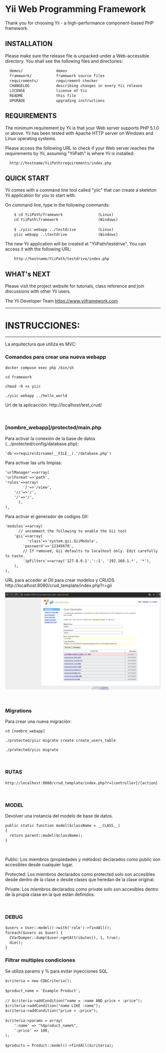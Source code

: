 # Yii Web Programming Framework

Thank you for choosing Yii - a high-performance component-based PHP framework.

## INSTALLATION

Please make sure the release file is unpacked under a Web-accessible
directory. You shall see the following files and directories:

      demos/               demos
      framework/           framework source files
      requirements/        requirement checker
      CHANGELOG            describing changes in every Yii release
      LICENSE              license of Yii
      README               this file
      UPGRADE              upgrading instructions

## REQUIREMENTS

The minimum requirement by Yii is that your Web server supports
PHP 5.1.0 or above. Yii has been tested with Apache HTTP server
on Windows and Linux operating systems.

Please access the following URL to check if your Web server reaches
the requirements by Yii, assuming "YiiPath" is where Yii is installed:

      http://hostname/YiiPath/requirements/index.php

## QUICK START

Yii comes with a command line tool called "yiic" that can create
a skeleton Yii application for you to start with.

On command line, type in the following commands:

        $ cd YiiPath/framework                (Linux)
        cd YiiPath\framework                  (Windows)

        $ ./yiic webapp ../testdrive          (Linux)
        yiic webapp ..\testdrive              (Windows)

The new Yii application will be created at "YiiPath/testdrive".
You can access it with the following URL:

        http://hostname/YiiPath/testdrive/index.php

## WHAT's NEXT

Please visit the project website for tutorials, class reference
and join discussions with other Yii users.

The Yii Developer Team
https://www.yiiframework.com

---

# INSTRUCCIONES:

---

La arquitectura que utiliza es MVC:

### Comandos para crear una nueva webapp

<pre><code>docker compose exec php /bin/sh</code></pre>
<pre><code>cd framework</code></pre>
<pre><code>chmod -R +x yiic</code></pre>
<pre><code>./yiic webapp ../hello_world</code></pre>

Url de la aplicacción:
http://localhost/test_crud/

<br>

### [nombre_webapp]/protected/main.php

Para activar la conexión de la base de datos (.../protected/config/database.php):

<pre><code>'db'=>require(dirname(__FILE__).'/database.php')</code></pre>

Para activar las urls limpias:

<pre><code>'urlManager'=>array(
'urlFormat'=>'path',
'rules'=>array(
        '<controller:\w+>/<id:\d+>'=>'<controller>/view',
	'<controller:\w+>/<action:\w+>/<id:\d+>'=>'<controller>/<action>',
	'<controller:\w+>/<action:\w+>'=>'<controller>/<action>',
      ),
),</code></pre>

Para activar el generador de codigos GII:

<pre><code>'modules'=>array(
      // uncomment the following to enable the Gii tool
	'gii'=>array(
	      'class'=>'system.gii.GiiModule',
		'password'=>'12345678',
		// If removed, Gii defaults to localhost only. Edit carefully to taste.
		'ipFilters'=>array('127.0.0.1','::1', '192.168.1.*', '*'),
	),
),</code></pre>

URL para acceder al GII para crear modelos y CRUDS.
http://localhost:8080/crud_template/index.php?r=gii

<p align="center"><img src="images/gii_generator.png" width="800"></p>

<br>

### Migrations

Para crear una nueva migración:

<pre><code>cd [nombre_webapp]</code></pre>
<pre><code>./protected/yiic migrate create create_users_table</code></pre>
<pre><code>./protected/yiic migrate</code></pre>

<br>

### RUTAS

<pre><code>http://localhost:8080/crud_template/index.php?r=[controller]/[action]</code></pre>

<br>

### MODEL

Devolver una instancia del modelo de base de datos.

<pre><code>public static function model($className = __CLASS__)
{
  return parent::model($className);
}</code></pre>

<br>

<p>Public: Los miembros (propiedades y métodos) declarados como public son accesibles desde cualquier lugar.</p>
<p>Protected: Los miembros declarados como protected solo son accesibles desde dentro de la clase o desde clases que heredan de la clase original.</p>
<p>Private: Los miembros declarados como private solo son accesibles dentro de la propia clase en la que están definidos.</p>

<br>

### DEBUG

<pre><code>$users = User::model()->with('role')->findAll();
foreach($users as $user) {
  CVarDumper::dump($user->getAttributes(), 1, true);
  die();
}</code></pre>

### Filtrar multiples condiciones
Se utiliza params y % para evitar inyecciones SQL.

<pre><code>$criteria = new CDbCriteria();

$product_name = 'Example Product';  

// $criteria->addCondition("name = :name AND price < :price");
$criteria->addCondition("name LIKE :name");
$criteria->addCondition("price > :price");

$criteria->params = array(
    ':name' => "%$product_name%",
    ':price' => 100,
);

$products = Product::model()->findAll($criteria);
</code></pre>

